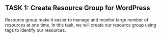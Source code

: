 ## ﻿TASK 1: Create Resource Group for WordPress

Resource group make it easier to manage and monitor large number of resources at one time. In this task, we will create our resource group using tags to identify our resources.


